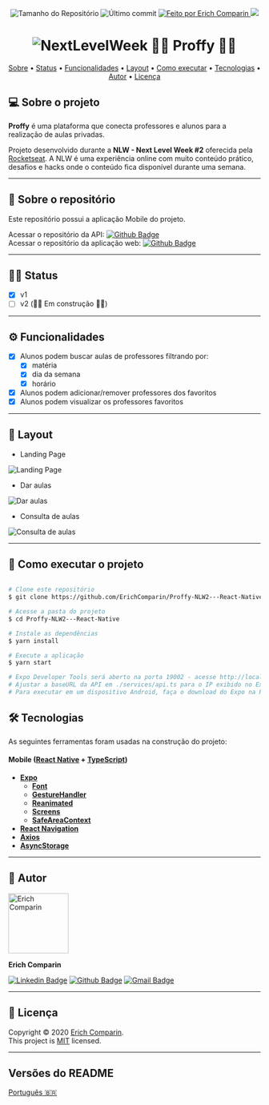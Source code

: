 <p align="center">
  <img alt="Tamanho do Repositório" src="https://img.shields.io/github/repo-size/ErichComparin/Proffy-NLW2---React-Native?style=flat-square" />
  
  <img alt="Último commit" src="https://img.shields.io/github/last-commit/ErichComparin/Proffy-NLW2---React-Native?style=flat-square" />

  <a href="https://github.com/ErichComparin">
    <img alt="Feito por Erich Comparin" src="https://img.shields.io/badge/feito%20por-Erich%20Comparin-orange?style=flat-square" />
  </a>

  <a href="./LICENSE">
    <img href="Licença MIT" src="https://img.shields.io/apm/l/vim-mode?style=flat-square" />
  </a>
</p>

<h1 align="center">
    <img alt="NextLevelWeek" title="#NextLevelWeek" src=./readme/banner.jpg?raw=true" />
    👨‍🏫 Proffy 👩‍🏫
</h1>

<!-- 🚧🚧 Em construção 🚧🚧 -->

<p align="center">
 <a href="#-sobre-o-projeto">Sobre</a> •
 <a href="#️-status">Status</a> •
 <a href="#️-funcionalidades">Funcionalidades</a> •
 <a href="#-layout">Layout</a> • 
 <a href="#-como-executar-o-projeto">Como executar</a> • 
 <a href="#-tecnologias">Tecnologias</a> •
 <a href="#️-autor">Autor</a> • 
 <a href="#-licença">Licença</a>
</p>

## 💻 Sobre o projeto

**Proffy** é uma plataforma que conecta professores e alunos para a realização de aulas privadas.

Projeto desenvolvido durante a **NLW - Next Level Week #2** oferecida pela [Rocketseat](https://rocketseat.com.br/).
A NLW é uma experiência online com muito conteúdo prático, desafios e hacks onde o conteúdo fica disponível durante uma semana.

---

## 📂 Sobre o repositório

Este repositório possui a aplicação Mobile do projeto.

Acessar o repositório da API: [![Github Badge](https://img.shields.io/badge/-API_Proffy-000?style=flat-square&logo=Github&logoColor=white&link=https://github.com/ErichComparin/Proffy_NLW2-API)](https://github.com/ErichComparin/Proffy_NLW2-API)<br />
Acessar o repositório da aplicação web: [![Github Badge](https://img.shields.io/badge/-Web_Proffy-000?style=flat-square&logo=Github&logoColor=white&link=https://github.com/ErichComparin/Proffy_NLW2-Web)](https://github.com/ErichComparin/Proffy_NLW2-Web)

---

## 🏃‍♂️ Status

- [x] v1
- [ ] v2 (🚧🚧 Em construção 🚧🚧)

---

## ⚙️ Funcionalidades

- [x] Alunos podem buscar aulas de professores filtrando por: 
  - [x] matéria
  - [x] dia da semana
  - [x] horário

- [x] Alunos podem adicionar/remover professores dos favoritos
- [x] Alunos podem visualizar os professores favoritos

---

## 🎨 Layout

- Landing Page
<img alt="Landing Page" src="./readme/mobile1.jpg?raw=true">

- Dar aulas
<img alt="Dar aulas" src="./readme/mobile2.jpg?raw=true">

- Consulta de aulas
<img alt="Consulta de aulas" src="./readme/mobile3.jpg?raw=true">

---

## 🚀 Como executar o projeto

```bash

# Clone este repositório
$ git clone https://github.com/ErichComparin/Proffy-NLW2---React-Native.git

# Acesse a pasta do projeto
$ cd Proffy-NLW2---React-Native

# Instale as dependências
$ yarn install

# Execute a aplicação
$ yarn start

# Expo Developer Tools será aberto na porta 19002 - acesse http://localhost:19002
# Ajustar a baseURL da API em ./services/api.ts para o IP exibido no Expo Developer Tools (Abaixo de CONNECTION - LAN) e porta 3333
# Para executar em um dispositivo Android, faça o download do Expo na Play Store e escaneie o QR Code

```

## 🛠 Tecnologias

As seguintes ferramentas foram usadas na construção do projeto:

#### **Mobile**  ([React Native](https://reactnative.dev/)  +  [TypeScript](https://www.typescriptlang.org/))

-   **[Expo](https://docs.expo.io/)**
    -   **[Font](https://docs.expo.io/versions/latest/sdk/font/)**
    -   **[GestureHandler](https://docs.expo.io/versions/latest/sdk/gesture-handler/)**
    -   **[Reanimated](https://docs.expo.io/versions/latest/sdk/reanimated/)**
    -   **[Screens](https://docs.expo.io/versions/v38.0.0/sdk/screens/)**
    -   **[SafeAreaContext](https://docs.expo.io/versions/latest/sdk/safe-area-context/)**
-   **[React Navigation](https://reactnavigation.org/)**
-   **[Axios](https://github.com/axios/axios)**
-   **[AsyncStorage](https://react-native-community.github.io/async-storage/)**

---

## 🧔 Autor

<img alt="Erich Comparin" src="https://avatars1.githubusercontent.com/u/49964553?s=460&u=cbfeb4a52528866ecd92b23fb86afa9bf1cc4ee2&v=4" width="120px"/>

**Erich Comparin**

[![Linkedin Badge](https://img.shields.io/badge/-Erich_Comparin-blue?style=flat-square&logo=Linkedin&logoColor=white&link=ttps://www.linkedin.com/in/erich-comparin-6923119b/)](https://www.linkedin.com/in/erich-comparin-6923119b/) [![Github Badge](https://img.shields.io/badge/-Erich_Comparin-000?style=flat-square&logo=Github&logoColor=white&link=https://github.com/ErichComparin)](https://github.com/ErichComparin) [![Gmail Badge](https://img.shields.io/badge/-erich.comparin@gmail.com-c14438?style=flat-square&logo=Gmail&logoColor=white&link=mailto:erich.comparin@gmail.com)](mailto:erich.comparin@gmail.com)

---

## 📝 Licença

Copyright © 2020 [Erich Comparin](https://github.com/ErichComparin).<br />
This project is [MIT](./LICENSE) licensed.

---

##  Versões do README

[Português 🇧🇷](./README.md)
